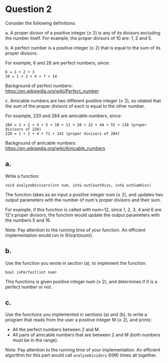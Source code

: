 # Question 2

Consider the following definitions:

a. A proper divisor of a positive integer (≥ 2) is any of its divisors excluding 
   the number itself. For example, the proper divisors of 10 are: 1, 2 and 5.

b. A perfect number is a positive integer (≥ 2) that is equal to the sum of its 
   proper divisors.

For example, 6 and 28 are perfect numbers, since:

    6 = 1 + 2 + 3
    28 = 1 + 2 + 4 + 7 + 14

Background of perfect numbers: https://en.wikipedia.org/wiki/Perfect_number

c. Amicable numbers are two different positive integer (≥ 2), so related that 
   the sum of the proper divisors of each is equal to the other number.

For example, 220 and 284 are amicable numbers, since:

    284 = 1 + 2 + 4 + 5 + 10 + 11 + 20 + 22 + 44 + 55 + 110 (proper divisors of 220)
    220 = 1 + 2 + 4 + 71 + 142 (proper divisors of 284)

Background of amicable numbers: https://en.wikipedia.org/wiki/Amicable_numbers

## a. 

Write a function:

    void analyzeDivisors(int num, int& outCountDivs, int& outSumDivs)

The function takes as an input a positive integer num (≥ 2), and updates two 
output parameters with the number of num's proper divisors and their sum.

For example, if this function is called with num=12, since 1, 2, 3, 4 and 6 
are 12's proper divisors, the function would update the output parameters 
with the numbers 5 and 16.

Note: Pay attention to the running time of your function. An efficient implementation would
run in Θ(sqrt(num)).

## b. 

Use the function you wrote in section (a), to implement the function:

    bool isPerfect(int num)

This functions is given positive integer num (≥ 2), and determines if 
it is a perfect number or not.

## c. 

Use the functions you implemented in sections (a) and (b), to write a 
program that reads from the user a positive integer M (≥ 2), and prints:

* All the perfect numbers between 2 and M.
* All pairs of amicable numbers that are between 2 and M (both numbers 
  must be in the range).

Note: Pay attention to the running time of your implementation. An 
efficient algorithm for this part would call `analyzeDividors` Θ(M) 
times all together.
